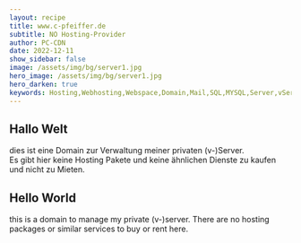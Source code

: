 ```yaml
---
layout: recipe
title: www.c-pfeiffer.de
subtitle: NO Hosting-Provider
author: PC-CDN
date: 2022-12-11
show_sidebar: false
image: /assets/img/bg/server1.jpg
hero_image: /assets/img/bg/server1.jpg
hero_darken: true
keywords: Hosting,Webhosting,Webspace,Domain,Mail,SQL,MYSQL,Server,vServer
---
```


## Hallo Welt
dies ist eine Domain zur Verwaltung meiner privaten (v-)Server.  
Es gibt hier keine Hosting Pakete und keine ähnlichen Dienste zu kaufen und nicht zu Mieten.

## Hello World
this is a domain to manage my private (v-)server. 
There are no hosting packages or similar services to buy or rent here.
